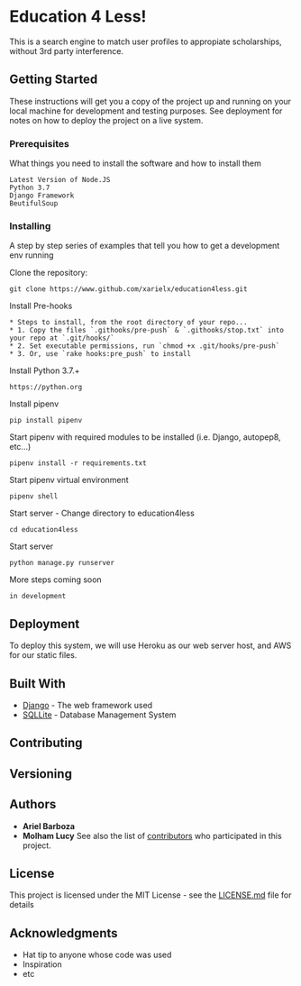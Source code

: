 # Education 4 Less!

This is a search engine to match user profiles to appropiate scholarships, without 3rd party interference. 

## Getting Started

These instructions will get you a copy of the project up and running on your local machine for development and testing purposes. See deployment for notes on how to deploy the project on a live system.

### Prerequisites

What things you need to install the software and how to install them

```
Latest Version of Node.JS
Python 3.7
Django Framework
BeutifulSoup
```

### Installing

A step by step series of examples that tell you how to get a development env running

Clone the repository:

```
git clone https://www.github.com/xarielx/education4less.git
```

Install Pre-hooks

```
* Steps to install, from the root directory of your repo...
* 1. Copy the files `.githooks/pre-push` & `.githooks/stop.txt` into your repo at `.git/hooks/`
* 2. Set executable permissions, run `chmod +x .git/hooks/pre-push`
* 3. Or, use `rake hooks:pre_push` to install
```
Install Python 3.7.+
```
https://python.org
```
Install pipenv
```
pip install pipenv
```
Start pipenv with required modules to be installed (i.e. Django, autopep8, etc...)
```
pipenv install -r requirements.txt
```
Start pipenv virtual environment
```
pipenv shell
```
Start server - Change directory to education4less
```
cd education4less
```
Start server 
```
python manage.py runserver
```
More steps coming soon

```
in development
```

## Deployment

To deploy this system, we will use Heroku as our web server host, and AWS for our static files.

## Built With

* [Django](https://www.djangoproject.com/) - The web framework used
* [SQLLite](https://www.sqlite.org/index.html) - Database Management System


## Contributing

## Versioning

## Authors

* **Ariel Barboza**
* **Molham Lucy**
See also the list of [contributors](https://github.com/xarielx/education4less/contributors) who participated in this project.

## License

This project is licensed under the MIT License - see the [LICENSE.md](LICENSE.md) file for details

## Acknowledgments

* Hat tip to anyone whose code was used
* Inspiration
* etc
